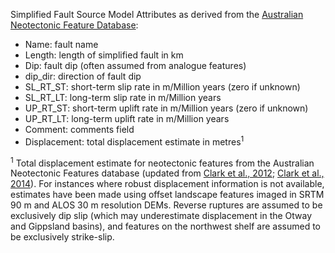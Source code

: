 Simplified Fault Source Model Attributes as derived from the [Australian Neotectonic Feature Database](http://www.ga.gov.au/earthquakes/staticPageController.do?page=neotectonics):

*	Name: 	 	fault name
* Length:	 	length of simplified fault in km
* Dip:		 	fault dip (often assumed from analogue features)
* dip_dir:	direction of fault dip
* SL_RT_ST:	short-term slip rate in m/Million years (zero if unknown)
* SL_RT_LT:	long-term slip rate in m/Million years
* UP_RT_ST:	short-term uplift rate in m/Million years (zero if unknown)
* UP_RT_LT:	long-term uplift rate in m/Million years
* Comment:	comments field
* Displacement:	total displacement estimate in metres<sup>1</sup>

<sup>1</sup> Total displacement estimate for neotectonic features from the Australian Neotectonic Features database (updated from [Clark et al., 2012](https://www.sciencedirect.com/science/article/pii/S0040195112004076?via%3Dihub); [Clark et al., 2014](https://www.cambridge.org/core/books/intraplate-earthquakes/intraplate-earthquakes-in-australia/83F5E87128E0D64F5A3A08D254E9D6E8)). For instances where robust displacement information is not available, estimates have been made using offset landscape features imaged in SRTM 90 m and ALOS 30 m resolution DEMs. Reverse ruptures are assumed to be exclusively dip slip (which may underestimate displacement in the Otway and Gippsland basins), and features on the northwest shelf are assumed to be exclusively strike-slip.